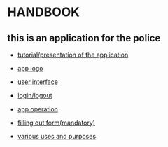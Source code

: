 # HANDBOOK
## this is an application for the police
* [tutorial/presentation of the application]()

* [app logo](https://github.com/galessandroni/Automezzi/blob/main/doc/handbook/Handbook/app%20logo.md#logo)
* [user interface]() 

* [login/logout]()

* [app operation]() 

* [filling out form(mandatory)]()

* [various uses and purposes]() 
